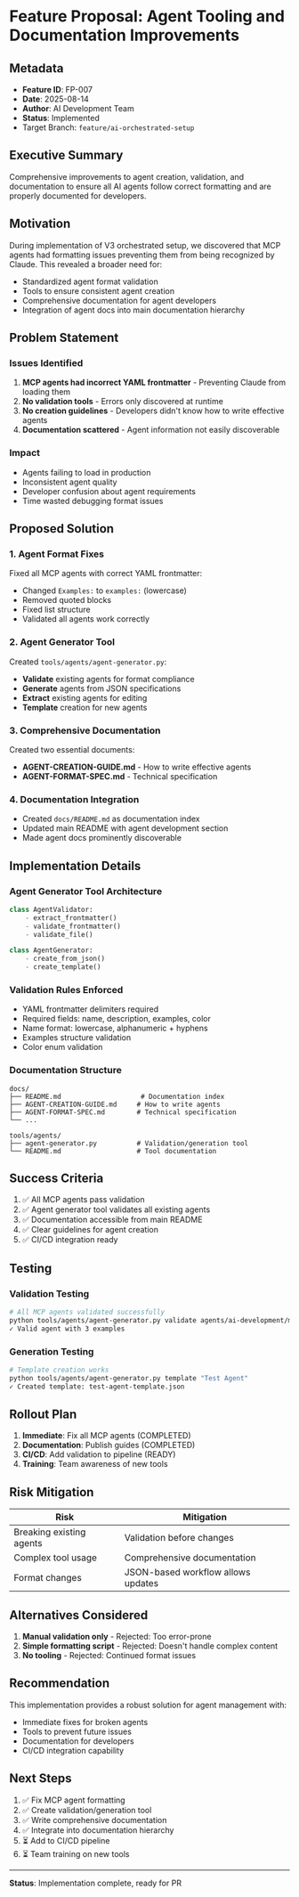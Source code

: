 # Feature Proposal: Agent Tooling and Documentation Improvements

## Metadata
- **Feature ID**: FP-007
- **Date**: 2025-08-14
- **Author**: AI Development Team
- **Status**: Implemented
- Target Branch: `feature/ai-orchestrated-setup`

## Executive Summary

Comprehensive improvements to agent creation, validation, and documentation to ensure all AI agents follow correct formatting and are properly documented for developers.

## Motivation

During implementation of V3 orchestrated setup, we discovered that MCP agents had formatting issues preventing them from being recognized by Claude. This revealed a broader need for:
- Standardized agent format validation
- Tools to ensure consistent agent creation
- Comprehensive documentation for agent developers
- Integration of agent docs into main documentation hierarchy

## Problem Statement

### Issues Identified
1. **MCP agents had incorrect YAML frontmatter** - Preventing Claude from loading them
2. **No validation tools** - Errors only discovered at runtime
3. **No creation guidelines** - Developers didn't know how to write effective agents
4. **Documentation scattered** - Agent information not easily discoverable

### Impact
- Agents failing to load in production
- Inconsistent agent quality
- Developer confusion about agent requirements
- Time wasted debugging format issues

## Proposed Solution

### 1. Agent Format Fixes
Fixed all MCP agents with correct YAML frontmatter:
- Changed `Examples:` to `examples:` (lowercase)
- Removed quoted blocks
- Fixed list structure
- Validated all agents work correctly

### 2. Agent Generator Tool
Created `tools/agents/agent-generator.py`:
- **Validate** existing agents for format compliance
- **Generate** agents from JSON specifications
- **Extract** existing agents for editing
- **Template** creation for new agents

### 3. Comprehensive Documentation
Created two essential documents:
- **AGENT-CREATION-GUIDE.md** - How to write effective agents
- **AGENT-FORMAT-SPEC.md** - Technical specification

### 4. Documentation Integration
- Created `docs/README.md` as documentation index
- Updated main README with agent development section
- Made agent docs prominently discoverable

## Implementation Details

### Agent Generator Tool Architecture
```python
class AgentValidator:
    - extract_frontmatter()
    - validate_frontmatter()
    - validate_file()

class AgentGenerator:
    - create_from_json()
    - create_template()
```

### Validation Rules Enforced
- YAML frontmatter delimiters required
- Required fields: name, description, examples, color
- Name format: lowercase, alphanumeric + hyphens
- Examples structure validation
- Color enum validation

### Documentation Structure
```
docs/
├── README.md                    # Documentation index
├── AGENT-CREATION-GUIDE.md     # How to write agents
├── AGENT-FORMAT-SPEC.md        # Technical specification
└── ...

tools/agents/
├── agent-generator.py          # Validation/generation tool
└── README.md                   # Tool documentation
```

## Success Criteria

1. ✅ All MCP agents pass validation
2. ✅ Agent generator tool validates all existing agents
3. ✅ Documentation accessible from main README
4. ✅ Clear guidelines for agent creation
5. ✅ CI/CD integration ready

## Testing

### Validation Testing
```bash
# All MCP agents validated successfully
python tools/agents/agent-generator.py validate agents/ai-development/mcp-server-architect.md
✓ Valid agent with 3 examples
```

### Generation Testing
```bash
# Template creation works
python tools/agents/agent-generator.py template "Test Agent"
✓ Created template: test-agent-template.json
```

## Rollout Plan

1. **Immediate**: Fix all MCP agents (COMPLETED)
2. **Documentation**: Publish guides (COMPLETED)
3. **CI/CD**: Add validation to pipeline (READY)
4. **Training**: Team awareness of new tools

## Risk Mitigation

| Risk | Mitigation |
|------|------------|
| Breaking existing agents | Validation before changes |
| Complex tool usage | Comprehensive documentation |
| Format changes | JSON-based workflow allows updates |

## Alternatives Considered

1. **Manual validation only** - Rejected: Too error-prone
2. **Simple formatting script** - Rejected: Doesn't handle complex content
3. **No tooling** - Rejected: Continued format issues

## Recommendation

This implementation provides a robust solution for agent management with:
- Immediate fixes for broken agents
- Tools to prevent future issues
- Documentation for developers
- CI/CD integration capability

## Next Steps

1. ✅ Fix MCP agent formatting
2. ✅ Create validation/generation tool
3. ✅ Write comprehensive documentation
4. ✅ Integrate into documentation hierarchy
5. ⏳ Add to CI/CD pipeline
6. ⏳ Team training on new tools

---

**Status**: Implementation complete, ready for PR